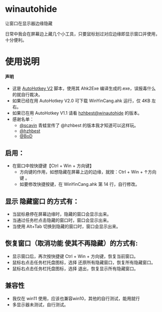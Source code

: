 # winautohide

让窗口在显示器边缘隐藏

日常中我会在屏幕边上藏几个小工具，只要鼠标划过对应边缘即显示窗口并使用，十分便利。

# 使用说明

#### 声明
- 这是 [AutoHotkey V2](http://www.autohotkey.com/) 脚本，使用其 Ahk2Exe 编译生成的.exe，误报毒什么的就自行裁决。
- 如果已经在用 AutoHotkey V2.0 可下载 WinYinCang.ahk 运行，仅 4KB 左右。
- 如果已在用 AutoHotkey V1.1 请看 [hzhbest@winautohide](https://github.com/hzhbest/winautohide) 的版本。
- 感谢名单：
	- [@scavin](https://github.com/scavin) 青蛙宣传了 @hzhbest 的版本我才知道可以这样玩。
	- [@hzhbest](https://github.com/hzhbest)
	- [@BoD](https://github.com/BoD) 

## 启用：

- 在窗口中按快捷键【Ctrl + Win + 方向键】
	- 方向键的作用，如想隐藏在屏幕上边的边缘，就按：Ctrl + Win + ↑方向键  。
	- 如要修改快捷按键，在 WinYinCang.ahk 第 14 行，自行修改。

## 显示 隐藏窗口 的方式有：

- 当鼠标悬停在屏幕边缘时，隐藏的窗口会显示出来。
- 当通过任务栏点击隐藏的窗口时，窗口会显示出来。
- 当使用 Alt+Tab 切换到隐藏的窗口时，窗口会显示出来。

## 恢复窗口（取消功能 使其不再隐藏）的方式有:

- 显示窗口后，再次按快捷键 Ctrl + Win + 方向键，恢复当前窗口。
- 鼠标右点击任务栏托盘图标，选择 还原所有隐藏窗口，恢复所有隐藏窗口。
- 鼠标右点击任务栏托盘图标，选择 退出，恢复显示所有隐藏窗口。

## 兼容性

- 我仅在 win11 使用，应该也兼容win10，其他的自行测试，能用就行
- 多显示器未测试，自行测试。
